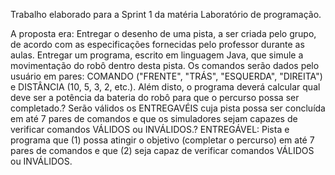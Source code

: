 Trabalho elaborado para a Sprint 1 da matéria Laboratório de programação.

A proposta era: Entregar o desenho de uma pista, a ser criada pelo grupo, de acordo com as especificações fornecidas pelo professor durante as aulas.
Entregar um programa, escrito em linguagem Java, que simule a movimentação do robô dentro desta pista. Os comandos serão dados pelo usuário em pares: COMANDO ("FRENTE", "TRÁS", "ESQUERDA", "DIREITA") e DISTÂNCIA (10, 5, 3, 2, etc.).
Além disto, o programa deverá calcular qual deve ser a potência da bateria do robô para que o percurso possa ser completado.?
Serão válidos os ENTREGAVÉIS cuja pista possa ser concluída em até 7 pares de comandos e que os simuladores sejam capazes de verificar comandos VÁLIDOS ou INVÁLIDOS.?
ENTREGÁVEL: Pista e programa que (1) possa atingir o objetivo (completar o percurso) em até 7 pares de comandos e que (2) seja capaz de verificar comandos VÁLIDOS ou INVÁLIDOS.
